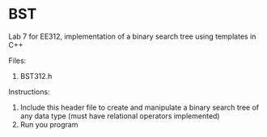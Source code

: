 # BST
Lab 7 for EE312, implementation of a binary search tree using templates in C++

Files:
  1) BST312.h

Instructions:
  1) Include this header file to create and manipulate a binary search tree of any data type (must have relational operators implemented)
  2) Run you program
